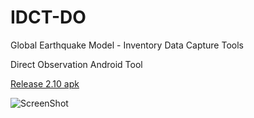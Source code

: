 # IDCT-DO



Global Earthquake Model - Inventory Data Capture Tools 

Direct Observation Android Tool




[Release 2.10 apk](http://idct.github.io/DirectObservationToolsForAndroid/idct.apk)

![ScreenShot](http://idct.github.io/DirectObservationToolsForAndroid/download.png)

